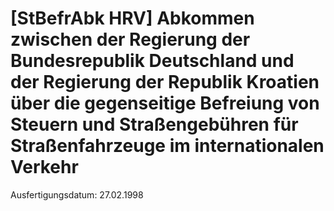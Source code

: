 # [StBefrAbk HRV] Abkommen zwischen der Regierung der Bundesrepublik Deutschland und der Regierung der Republik Kroatien über die gegenseitige Befreiung von Steuern und Straßengebühren für Straßenfahrzeuge im internationalen Verkehr

Ausfertigungsdatum: 27.02.1998

 